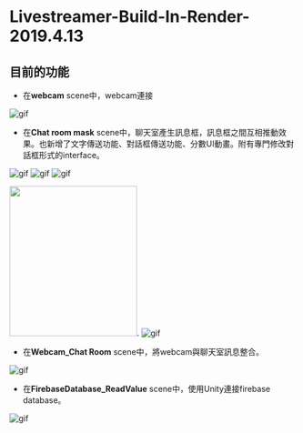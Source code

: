 Livestreamer-Build-In-Render-2019.4.13
=
目前的功能
-
- 在**webcam** scene中，webcam連接

![gif](https://i.imgur.com/M56fzfU.gif)
- 在**Chat room mask** scene中，聊天室產生訊息框，訊息框之間互相推動效果。也新增了文字傳送功能、對話框傳送功能、分數UI動畫。附有專門修改對話框形式的interface。
  
![gif](https://i.imgur.com/DXP0q3M.gif)
![gif](https://i.imgur.com/VNIDwpG.gif)
![gif](https://s3.gifyu.com/images/16220118259822905bd43b766dc2f.gif)

<img src="https://s3.gifyu.com/images/1622125499651.gif" width="224" height="264"/>.
![gif](https://s3.gifyu.com/images/chatRoomTool68a6d5f50b4895df.gif)

- 在**Webcam_Chat Room** scene中，將webcam與聊天室訊息整合。

![gif](https://s3.gifyu.com/images/1622010911910_2.gif)

- 在**FirebaseDatabase_ReadValue** scene中，使用Unity連接firebase database。

![gif](https://s6.gifyu.com/images/1623470239124.gif)
